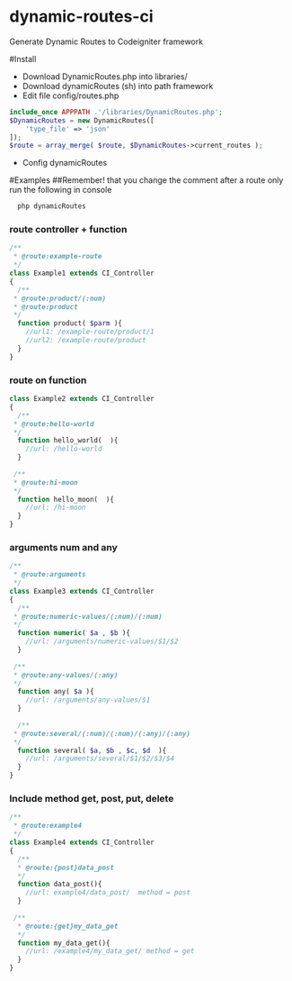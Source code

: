 # dynamic-routes-ci
Generate Dynamic Routes to Codeigniter framework

#Install
+ Download DynamicRoutes.php into libraries/
+ Download dynamicRoutes (sh) into path framework
+ Edit file config/routes.php

```php
include_once APPPATH .'/libraries/DynamicRoutes.php';
$DynamicRoutes = new DynamicRoutes([
	'type_file' => 'json'
]);
$route = array_merge( $route, $DynamicRoutes->current_routes );
```

+ Config dynamicRoutes

#Examples
##Remember! that you change the comment after a route only run the following in console
```sh
  php dynamicRoutes
```

### route controller + function
```php
/**
 * @route:example-route
 */
class Example1 extends CI_Controller
{
  /**
 * @route:product/(:num)
 * @route:product
 */
  function product( $parm ){
    //url1: /example-route/product/1
    //url2: /example-route/product
  }
}
```

### route on function
```php
class Example2 extends CI_Controller
{
  /**
 * @route:hello-world
 */
  function hello_world(  ){
    //url: /hello-world
  }
  
 /**
 * @route:hi-moon
 */
  function hello_moon(  ){
    //url: /hi-moon
  }
}
```
### arguments num and any
```php
/**
 * @route:arguments
 */
class Example3 extends CI_Controller
{
  /**
 * @route:numeric-values/(:num)/(:num)
 */
  function numeric( $a , $b ){
    //url: /arguments/numeric-values/$1/$2
  }
  
 /**
 * @route:any-values/(:any)
 */
  function any( $a ){
    //url: /arguments/any-values/$1
  }
  
  /**
 * @route:several/(:num)/(:num)/(:any)/(:any)
 */
  function several( $a, $b , $c, $d  ){
    //url: /arguments/several/$1/$2/$3/$4
  }
}
```
### Include method get, post, put, delete
```php
/**
 * @route:example4
 */
class Example4 extends CI_Controller
{
  /**
  * @route:{post}data_post
  */
  function data_post(){
    //url: example4/data_post/  method = post
  }
  
 /**
  * @route:{get}my_data_get
  */
  function my_data_get(){
    //url: /example4/my_data_get/ method = get
  }
}
```
